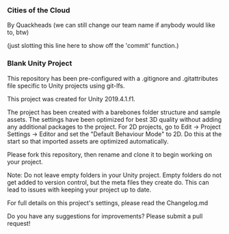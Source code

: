### Cities of the Cloud ###

By Quackheads (we can still change our team name if anybody would like to, btw)

(just slotting this line here to show off the 'commit' function.)










### Blank Unity Project ### 

This repository has been pre-configured with a .gitignore and .gitattributes file specific to Unity projects using git-lfs. 

This project was created for Unity 2019.4.1.f1.

The project has been created with a barebones folder structure and sample assets.  The settings have been optimized for best 3D quality without adding any additional packages to the project.
For 2D projects, go to Edit -> Project Settings -> Editor and set the "Default Behaviour Mode" to 2D.  Do this at the start so that imported assets are optimized automatically.

Please fork this repository, then rename and clone it to begin working on your project. 

Note:  Do not leave empty folders in your Unity project.  Empty folders do not get added to version control, but the meta files they create do.  This can lead to issues with keeping your project up to date.

For full details on this project's settings, please read the Changelog.md
 
Do you have any suggestions for improvements? Please submit a pull request!
